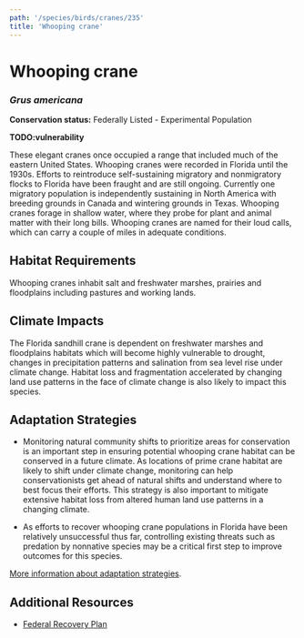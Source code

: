 ```yaml
---
path: '/species/birds/cranes/235'
title: 'Whooping crane'
---
```


# Whooping crane
### *Grus americana*



**Conservation status:** Federally Listed - Experimental Population

**TODO:vulnerability**

These elegant cranes once occupied a range that included much of the eastern United States.  Whooping cranes were recorded in Florida until the 1930s.  Efforts to reintroduce self-sustaining migratory and nonmigratory flocks to Florida have been fraught and are still ongoing.  Currently one migratory population is independently sustaining in North America with breeding grounds in Canada and wintering grounds in Texas.  Whooping cranes forage in shallow water, where they probe for plant and animal matter with their long bills.  Whooping cranes are named for their loud calls, which can carry a couple of miles in adequate conditions.

    
## Habitat Requirements

Whooping cranes inhabit salt and freshwater marshes, prairies and floodplains including pastures and working lands.

## Climate Impacts

The Florida sandhill crane is dependent on freshwater marshes and floodplains habitats which will become highly vulnerable to drought, changes in precipitation patterns and salination from sea level rise under climate change. Habitat loss and fragmentation accelerated by changing land use patterns in the face of climate change is also likely to impact this species.

## Adaptation Strategies

- Monitoring natural community shifts to prioritize areas for conservation is an important step in ensuring potential whooping crane habitat can be conserved in a future climate.  As locations of prime crane habitat are likely to shift under climate change, monitoring can help conservationists get ahead of natural shifts and understand where to best focus their efforts.  This strategy is also important to mitigate extensive habitat loss from altered human land use patterns in a changing climate.

- As efforts to recover whooping crane populations in Florida have been relatively unsuccessful thus far, controlling existing threats such as predation by nonnative species may be a critical first step to improve outcomes for this species.


[More information about adaptation strategies](/strategies).


## Additional Resources

- [Federal Recovery Plan](https://ecos.fws.gov/docs/recovery_plan/070604_v4.pdf)

